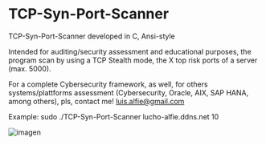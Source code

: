 # TCP-Syn-Port-Scanner
TCP-Syn-Port-Scanner developed in C, Ansi-style

Intended for auditing/security assessment and educational purposes, the program scan by using a TCP Stealth mode, the X top risk ports of a server (max. 5000). 

For a complete Cybersecurity framework, as well, for others systems/plattforms assessment (Cybersecurity, Oracle, AIX, SAP HANA, among others), pls, contact me! <luis.alfie@gmail.com>

Example: sudo ./TCP-Syn-Port-Scanner lucho-alfie.ddns.net 10

![imagen](https://user-images.githubusercontent.com/40904281/175176412-b42f2a24-d9ca-4561-947e-391ef4ced057.png)
